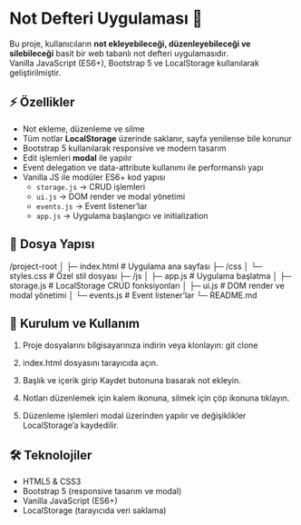 # Not Defteri Uygulaması 📝

Bu proje, kullanıcıların **not ekleyebileceği, düzenleyebileceği ve silebileceği** basit bir web tabanlı not defteri uygulamasıdır.  
Vanilla JavaScript (ES6+), Bootstrap 5 ve LocalStorage kullanılarak geliştirilmiştir.


## ⚡ Özellikler

- Not ekleme, düzenleme ve silme
- Tüm notlar **LocalStorage** üzerinde saklanır, sayfa yenilense bile korunur
- Bootstrap 5 kullanılarak responsive ve modern tasarım
- Edit işlemleri **modal** ile yapılır
- Event delegation ve data-attribute kullanımı ile performanslı yapı
- Vanilla JS ile modüler ES6+ kod yapısı
  - `storage.js` → CRUD işlemleri
  - `ui.js` → DOM render ve modal yönetimi
  - `events.js` → Event listener’lar
  - `app.js` → Uygulama başlangıcı ve initialization


## 📁 Dosya Yapısı

/project-root
│
├─ index.html # Uygulama ana sayfası
├─ /css
│ └─ styles.css # Özel stil dosyası
├─ /js
│ ├─ app.js # Uygulama başlatma
│ ├─ storage.js # LocalStorage CRUD fonksiyonları
│ ├─ ui.js # DOM render ve modal yönetimi
│ └─ events.js # Event listener’lar
└─ README.md


## 🚀 Kurulum ve Kullanım

1. Proje dosyalarını bilgisayarınıza indirin veya klonlayın: git clone <repository-url>

2. index.html dosyasını tarayıcıda açın.

3. Başlık ve içerik girip Kaydet butonuna basarak not ekleyin.

4. Notları düzenlemek için kalem ikonuna, silmek için çöp ikonuna tıklayın.

5. Düzenleme işlemleri modal üzerinden yapılır ve değişiklikler LocalStorage’a kaydedilir.

## 🛠️ Teknolojiler

- HTML5 & CSS3
- Bootstrap 5 (responsive tasarım ve modal)
- Vanilla JavaScript (ES6+)
- LocalStorage (tarayıcıda veri saklama)
